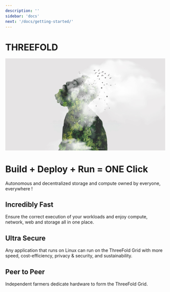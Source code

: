 ```yaml
---
description: ''
sidebar: 'docs'
next: '/docs/getting-started/'
---
```


# THREEFOLD

![](./index/img/tf_home.jpg)

# Build + Deploy + Run = ONE Click

Autonomous and decentralized storage and compute owned by everyone, everywhere !

## Incredibly Fast

Ensure the correct execution of your workloads and enjoy compute, network, web and storage all in one place.

## Ultra Secure

Any application that runs on Linux can run on the ThreeFold Grid with more speed, cost-efficiency, privacy & security, and sustainability.

## Peer to Peer

Independent farmers dedicate hardware to form the ThreeFold Grid.
